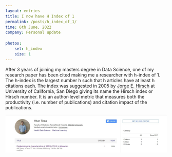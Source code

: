 ```yaml
---
layout: entries
title: I now have H Index of 1
permalink: /posts/h_index_of_1/
time: 6th June, 2022
company: Personal update

photos:
    set: h_index
    size: 1
---
```


After 3 years of joining my masters degree in Data Science, one of my research paper has been cited making me a researcher with h-index of 1. <span /> The h-index is the largest number h such that h articles have at least h citations each. The index was suggested in 2005 by [Jorge E. Hirsch](https://en.wikipedia.org/wiki/Jorge_E._Hirsch "Jorge E. Hirsch @ Wikipedia") at University of California, San Diego giving its name the Hirsch index or Hirsch number. It is an author-level metric that measures both the productivity (i.e. number of publications) and citation impact of the publications.

<div id="photos">
	<img src="/assets/photos/h_index-1.jpg" title="Google Scholar showing citation count for the paper and H-index for Htun Teza profile" alt="Google Scholar showing citation count for the paper and H-index for Htun Teza profile"/>
</div>